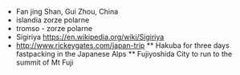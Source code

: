* Fan jing Shan, Gui Zhou, China
* islandia zorze polarne
* tromso - zorze polarne
* Sigiriya https://en.wikipedia.org/wiki/Sigiriya
* http://www.rickeygates.com/japan-trip 
** Hakuba for three days fastpacking in the Japanese Alps
** Fujiyoshida City to run to the summit of Mt Fuji
